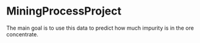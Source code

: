# MiningProcessProject
The main goal is to use this data to predict how much impurity is in the ore concentrate. 

